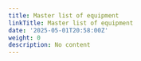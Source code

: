 ```yaml
---
title: Master list of equipment
linkTitle: Master list of equipment
date: '2025-05-01T20:58:00Z'
weight: 0
description: No content
---
```



